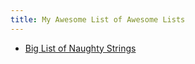 ```yaml
---
title: My Awesome List of Awesome Lists
---
```


* [Big List of Naughty Strings](https://github.com/minimaxir/big-list-of-naughty-strings)

